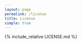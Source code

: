 ```yaml
---
layout: page
permalink: /license
title: License
simple: true
---
```


{% include_relative LICENSE.md %}